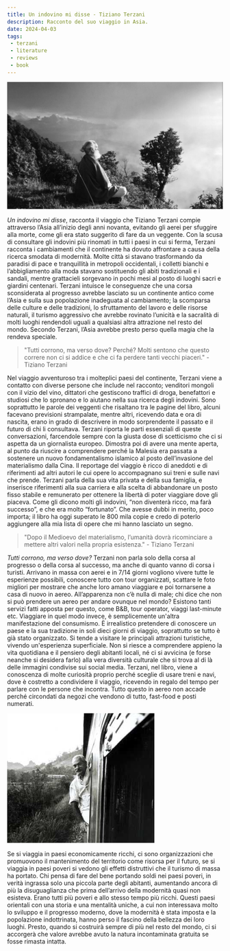 ```yaml
---
title: Un indovino mi disse - Tiziano Terzani
description: Racconto del suo viaggio in Asia.
date: 2024-04-03
tags:
 - terzani
 - literature
 - reviews
 - book
---
```


![terzani](/assets/img/terzani3.webp "Tiziano Terzani")

_Un indovino mi disse_, racconta il viaggio che Tiziano Terzani compie attraverso l’Asia all’inizio degli anni novanta, evitando gli aerei per sfuggire alla morte, come gli era stato suggerito di fare da un veggente. Con la scusa di consultare gli indovini più rinomati in tutti i paesi in cui si ferma, Terzani racconta i cambiamenti che il continente ha dovuto affrontare a causa della ricerca smodata di modernità. Molte città si stavano trasformando da paradisi di pace e tranquillità in metropoli occidentali, i colletti bianchi e l’abbigliamento alla moda stavano sostituendo gli abiti tradizionali e i sandali, mentre grattacieli sorgevano in pochi mesi al posto di luoghi sacri e giardini centenari. Terzani intuisce le conseguenze che una corsa sconsiderata al progresso avrebbe lasciato su un continente antico come l’Asia e sulla sua popolazione inadeguata al cambiamento; la scomparsa delle culture e delle tradizioni, lo sfruttamento del lavoro e delle risorse naturali, il turismo aggressivo che avrebbe rovinato l’unicità e la sacralità di molti luoghi rendendoli uguali a qualsiasi altra attrazione nel resto del mondo. Secondo Terzani, l’Asia avrebbe presto perso quella magia che la rendeva speciale.
> "Tutti corrono, ma verso dove? Perché? Molti sentono che questo correre non ci si addice e che ci fa perdere tanti vecchi piaceri." - Tiziano Terzani

Nel viaggio avventuroso tra i molteplici paesi del continente, Terzani viene a contatto con diverse persone che include nel racconto; venditori mongoli con il vizio del vino, dittatori che gestiscono traffici di droga, benefattori e studiosi che lo spronano e lo aiutano nella sua ricerca degli indovini. Sono soprattutto le parole dei veggenti che risaltano tra le pagine del libro, alcuni facevano previsioni strampalate, mentre altri, ricevendo data e ora di nascita, erano in grado di descrivere in modo sorprendente il passato e il futuro di chi li consultava. Terzani riporta le parti essenziali di queste conversazioni, farcendole sempre con la giusta dose di scetticismo che ci si aspetta da un giornalista europeo. Dimostra poi di avere una mente aperta, al punto da riuscire a comprendere perché la Malesia era passata a sostenere un nuovo fondamentalismo islamico al posto dell’invasione del materialismo dalla Cina. Il reportage del viaggio è ricco di aneddoti e di riferimenti ad altri autori le cui opere lo accompagnano sui treni e sulle navi che prende. Terzani parla della sua vita privata e della sua famiglia, e inserisce riferimenti alla sua carriera e alla scelta di abbandonare un posto fisso stabile e remunerato per ottenere la libertà di poter viaggiare dove gli piaceva. Come gli dicono molti gli indovini, “non diventerà ricco, ma farà successo”, e che era molto “fortunato”. Che avesse dubbi in merito, poco importa; il libro ha oggi superato le 800 mila copie e credo di poterlo aggiungere alla mia lista di opere che mi hanno lasciato un segno.
> "Dopo il Medioevo del materialismo, l’umanità dovrà ricominciare a mettere altri valori nella propria esistenza." - Tiziano Terzani

*Tutti corrono, ma verso dove?* Terzani non parla solo della corsa al progresso o della corsa al successo, ma anche di quanto vanno di corsa i turisti. Arrivano in massa con aerei e in 7/14 giorni vogliono vivere tutte le esperienze possibili, conoscere tutto con tour organizzati, scattare le foto migliori per mostrare che anche loro amano viaggiare e poi tornarsene a casa di nuovo in aereo. All’apparenza non c’è nulla di male; chi dice che non si può prendere un aereo per andare ovunque nel mondo? Esistono tanti servizi fatti apposta per questo, come B&B, tour operator, viaggi last-minute etc. Viaggiare in quel modo invece, è semplicemente un'altra manifestazione del consumismo. È irrealistico pretendere di conoscere un paese e la sua tradizione in soli dieci giorni di viaggio, soprattutto se tutto è già stato organizzato. Si tende a visitare le principali attrazioni turistiche, vivendo un'esperienza superficiale. Non si riesce a comprendere appieno la vita quotidiana e il pensiero degli abitanti locali, né ci si avvicina (e forse neanche si desidera farlo) alla vera diversità culturale che si trova al di là delle immagini condivise sui social media. Terzani, nel libro, viene a conoscenza di molte curiosità proprio perché sceglie di usare treni e navi, dove è costretto a condividere il viaggio, ricevendo in regalo del tempo per parlare con le persone che incontra. Tutto questo in aereo non accade perché circondati da negozi che vendono di tutto, fast-food e posti numerati. 

![terzani](/assets/img/terzani.jpg "Tiziano Terzani in viaggio")

Se si viaggia in paesi economicamente ricchi, ci sono organizzazioni che promuovono il mantenimento del territorio come risorsa per il futuro, se si viaggia in paesi poveri si vedono gli effetti distruttivi che il turismo di massa ha portato. Chi pensa di fare del bene portando soldi nei paesi poveri, in verità ingrassa solo una piccola parte degli abitanti, aumentando ancora di più la disuguaglianza che prima dell’arrivo della modernità quasi non esisteva. Erano tutti più poveri e allo stesso tempo più ricchi. Questi paesi orientali con una storia e una mentalità uniche, a cui non interessava molto lo sviluppo e il progresso moderno, dove la modernità è stata imposta e la popolazione indottrinata, hanno perso il fascino della bellezza dei loro luoghi. Presto, quando si costruirà sempre di più nel resto del mondo, ci si accorgerà che valore avrebbe avuto la natura incontaminata gratuita se fosse rimasta intatta.
